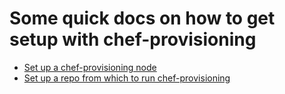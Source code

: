 # Some quick docs on how to get setup with chef-provisioning

* [Set up a chef-provisioning node](chef-provisioning-node.md)
* [Set up a repo from which to run chef-provisioning](chef-provisioning-setup.md)
